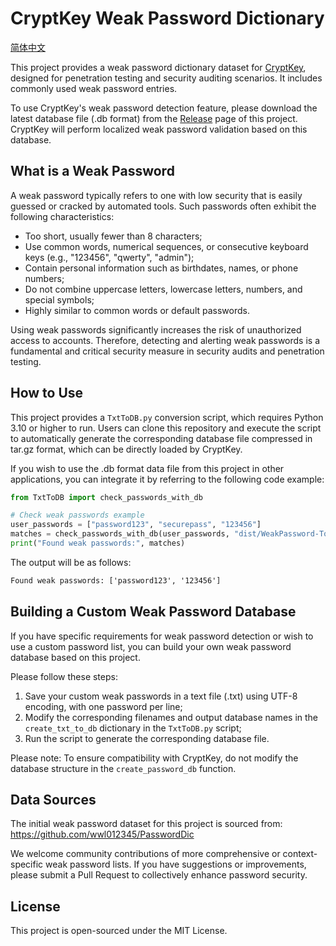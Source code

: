 # CryptKey Weak Password Dictionary

[简体中文](./README-ZH-HANS.md)

This project provides a weak password dictionary dataset for [CryptKey](https://CryptKey.jeiku.net/), designed for penetration testing and security auditing scenarios. It includes commonly used weak password entries.

To use CryptKey's weak password detection feature, please download the latest database file (.db format) from the [Release](https://github.com/JAINKRE/CryptKey-WeakPasswordDictionary/releases) page of this project. CryptKey will perform localized weak password validation based on this database.

## What is a Weak Password

A weak password typically refers to one with low security that is easily guessed or cracked by automated tools. Such passwords often exhibit the following characteristics:

- Too short, usually fewer than 8 characters;
- Use common words, numerical sequences, or consecutive keyboard keys (e.g., "123456", "qwerty", "admin");
- Contain personal information such as birthdates, names, or phone numbers;
- Do not combine uppercase letters, lowercase letters, numbers, and special symbols;
- Highly similar to common words or default passwords.

Using weak passwords significantly increases the risk of unauthorized access to accounts. Therefore, detecting and alerting weak passwords is a fundamental and critical security measure in security audits and penetration testing.


## How to Use

This project provides a `TxtToDB.py` conversion script, which requires Python 3.10 or higher to run. Users can clone this repository and execute the script to automatically generate the corresponding database file compressed in tar.gz format, which can be directly loaded by CryptKey.

If you wish to use the .db format data file from this project in other applications, you can integrate it by referring to the following code example:

```python
from TxtToDB import check_passwords_with_db

# Check weak passwords example
user_passwords = ["password123", "securepass", "123456"]
matches = check_passwords_with_db(user_passwords, "dist/WeakPassword-Top15000-v2025.09.10.db")
print("Found weak passwords:", matches)
```

The output will be as follows:

```cmd
Found weak passwords: ['password123', '123456']
```


## Building a Custom Weak Password Database

If you have specific requirements for weak password detection or wish to use a custom password list, you can build your own weak password database based on this project.

Please follow these steps:

1. Save your custom weak passwords in a text file (.txt) using UTF-8 encoding, with one password per line;
2. Modify the corresponding filenames and output database names in the `create_txt_to_db` dictionary in the `TxtToDB.py` script;
3. Run the script to generate the corresponding database file.

Please note: To ensure compatibility with CryptKey, do not modify the database structure in the `create_password_db` function.

## Data Sources

The initial weak password dataset for this project is sourced from: https://github.com/wwl012345/PasswordDic

We welcome community contributions of more comprehensive or context-specific weak password lists. If you have suggestions or improvements, please submit a Pull Request to collectively enhance password security.


## License

This project is open-sourced under the MIT License.
